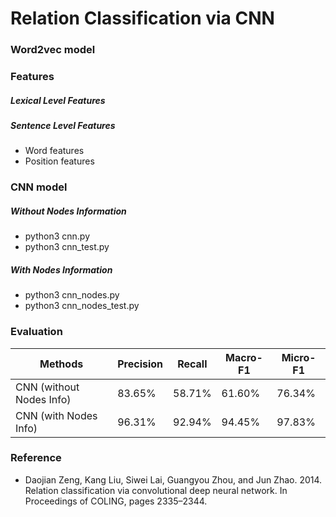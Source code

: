 # Relation Classification via CNN
### Word2vec model
### Features
##### Lexical Level Features
##### Sentence Level Features
- Word features
- Position features
### CNN model
##### Without Nodes Information
- python3 cnn.py
- python3 cnn_test.py
##### With Nodes Information
- python3 cnn_nodes.py
- python3 cnn_nodes_test.py
### Evaluation
|Methods|Precision|Recall|Macro-F1|Micro-F1
|---|---|---|---|---
|CNN (without Nodes Info)|83.65%|58.71%|61.60%|76.34%
|CNN (with    Nodes Info)|96.31%|92.94%|94.45%|97.83%
### Reference
- Daojian Zeng, Kang Liu, Siwei Lai, Guangyou Zhou, and Jun Zhao. 2014. Relation classification via convolutional deep neural network. In Proceedings of COLING, pages 2335–2344.
